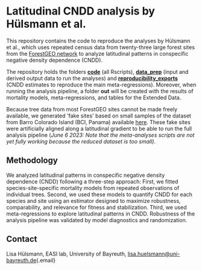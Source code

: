 # Latitudinal CNDD analysis by Hülsmann et al.

This repository contains the code to reproduce the analyses by Hülsmann et al., which uses repeated census data from twenty-three large forest sites from the [ForestGEO network](https://forestgeo.si.edu/) to analyze latitudinal patterns in conspecific negative density dependence (CNDD).

The repository holds the folders [**code**](/code) (all Rscripts), [**data_prep**](/data_prep) (input and derived output data to run the analyses) and [**reproducibility_exports**](/reproducibility_exports) (CNDD estimates to reproduce the main meta-regressions). Moreover, when running the analysis pipeline, a folder **out** will be created with the results of mortality models, meta-regressions, and tables for the Extended Data.

Because tree data from most ForestGEO sites cannot be made freely available, we generated 'fake sites' based on small samples of the dataset from Barro Colorado Island (BCI, Panama) available [here](https://datadryad.org/stash/dataset/doi:10.15146/5xcp-0d46). These fake sites were artificially aligned along a latitudinal gradient to be able to run the full analysis pipeline (*June 6 2023: Note that the meta-analyses scripts are not yet fully working because the reduced dataset is too small).*

## Methodology

We analyzed latitudinal patterns in conspecific negative density dependence (CNDD) following a three-step approach: First, we fitted species-site-specific mortality models from repeated observations of individual trees. Second, we used these models to quantify CNDD for each species and site using an estimator designed to maximize robustness, comparability, and relevance for fitness and stabilization. Third, we used meta-regressions to explore latitudinal patterns in CNDD. Robustness of the analysis pipeline was validated by model diagnostics and randomization.

## Contact

Lisa Hülsmann, EASI lab, University of Bayreuth, [lisa.huelsmann\@uni-bayreuth.de](mailto:lisa.huelsmann@uni-bayreuth.de){.email}
